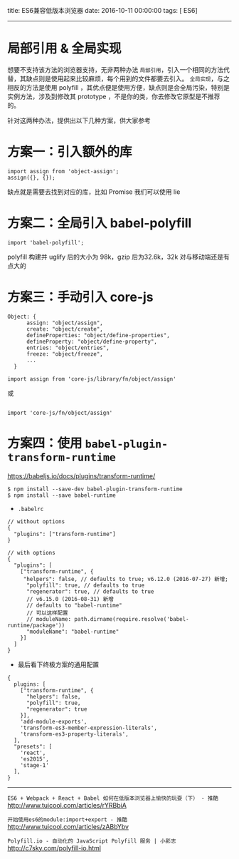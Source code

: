title: ES6兼容低版本浏览器
date: 2016-10-11 00:00:00
tags: [ ES6]


---
#  局部引用 &  全局实现
想要不支持该方法的浏览器支持，无非两种办法
`局部引用`，引入一个相同的方法代替，其缺点则是使用起来比较麻烦，每个用到的文件都要去引入。
`全局实现`，与之相反的方法是使用 polyfill ，其优点便是使用方便，缺点则是会全局污染，特别是实例方法，涉及到修改其 prototype ，不是你的类，你去修改它原型是不推荐的。
 
针对这两种办法，提供出以下几种方案，供大家参考
 
# 方案一：引入额外的库
```
import assign from 'object-assign';
assign({}, {});
```
缺点就是需要去找到对应的库，比如 Promise 我们可以使用 lie



# 方案二：全局引入 babel-polyfill

```
import 'babel-polyfill';

```
polyfill 构建并 uglify 后的大小为 98k，gzip 后为32.6k，32k 对与移动端还是有点大的



# 方案三：手动引入 core-js
```
Object: {
      assign: "object/assign",
      create: "object/create",
      defineProperties: "object/define-properties",
      defineProperty: "object/define-property",
      entries: "object/entries",
      freeze: "object/freeze",
      ...
  }
```
```
import assign from 'core-js/library/fn/object/assign'
```

或
```

import 'core-js/fn/object/assign'
```


# 方案四：使用 `babel-plugin-transform-runtime`

https://babeljs.io/docs/plugins/transform-runtime/
```
$ npm install --save-dev babel-plugin-transform-runtime
$ npm install --save babel-runtime

```
- `.babelrc`
```
// without options
{
  "plugins": ["transform-runtime"]
}
 
// with options
{
  "plugins": [
    ["transform-runtime", {
     "helpers": false, // defaults to true; v6.12.0 (2016-07-27) 新增;
      "polyfill": true, // defaults to true
      "regenerator": true, // defaults to true
      // v6.15.0 (2016-08-31) 新增
      // defaults to "babel-runtime"
      // 可以这样配置
      // moduleName: path.dirname(require.resolve('babel-runtime/package'))
      "moduleName": "babel-runtime"
    }]
  ]
}
```
- 最后看下终极方案的通用配置
```
{
  plugins: [
    ["transform-runtime", {
      "helpers": false,
      "polyfill": true,
      "regenerator": true
    }],
    'add-module-exports',
    'transform-es3-member-expression-literals',
    'transform-es3-property-literals',
  ],
  "presets": [
    'react',
    'es2015',
    'stage-1'
  ],
}
```


---
`ES6 + Webpack + React + Babel 如何在低版本浏览器上愉快的玩耍（下） - 推酷` http://www.tuicool.com/articles/rYRBbiA


`开始使用es6的module:import+export - 推酷`
http://www.tuicool.com/articles/zABbYbv


`Polyfill.io - 自动化的 JavaScript Polyfill 服务 | 小影志`
http://c7sky.com/polyfill-io.html
